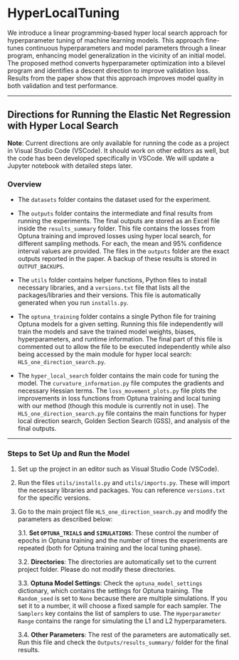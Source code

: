 # HyperLocalTuning

We introduce a linear programming-based hyper local search approach for hyperparameter tuning of machine learning models. This approach fine-tunes continuous hyperparameters and model parameters through a linear program, enhancing model generalization in the vicinity of an initial model. The proposed method converts hyperparameter optimization into a bilevel program and identifies a descent direction to improve validation loss. Results from the paper show that this approach improves model quality in both validation and test performance.

---

## Directions for Running the Elastic Net Regression with Hyper Local Search

**Note**: Current directions are only available for running the code as a project in Visual Studio Code (VSCode). It should work on other editors as well, but the code has been developed specifically in VSCode. We will update a Jupyter notebook with detailed steps later.

### Overview

- The `datasets` folder contains the dataset used for the experiment.
- The `outputs` folder contains the intermediate and final results from running the experiments. The final outputs are stored as an Excel file inside the `results_summary` folder. This file contains the losses from Optuna training and improved losses using hyper local search, for different sampling methods. For each, the mean and 95% confidence interval values are provided. The files in the `outputs` folder are the exact outputs reported in the paper. A backup of these results is stored in `OUTPUT_BACKUPS`.

- The `utils` folder contains helper functions, Python files to install necessary libraries, and a `versions.txt` file that lists all the packages/libraries and their versions. This file is automatically generated when you run `installs.py`.

- The `optuna_training` folder contains a single Python file for training Optuna models for a given setting. Running this file independently will train the models and save the trained model weights, biases, hyperparameters, and runtime information. The final part of this file is commented out to allow the file to be executed independently while also being accessed by the main module for hyper local search: `HLS_one_direction_search.py`.

- The `hyper_local_search` folder contains the main code for tuning the model. The `curvature_information.py` file computes the gradients and necessary Hessian terms. The `loss_movement_plots.py` file plots the improvements in loss functions from Optuna training and local tuning with our method (though this module is currently not in use). The `HLS_one_direction_search.py` file contains the main functions for hyper local direction search, Golden Section Search (GSS), and analysis of the final outputs.

---

### Steps to Set Up and Run the Model

1. Set up the project in an editor such as Visual Studio Code (VSCode).
   
2. Run the files `utils/installs.py` and `utils/imports.py`. These will import the necessary libraries and packages. You can reference `versions.txt` for the specific versions.

3. Go to the main project file `HLS_one_direction_search.py` and modify the parameters as described below:

   3.1. **Set `OPTUNA_TRIALS` and `SIMULATIONS`**: These control the number of epochs in Optuna training and the number of times the experiments are repeated (both for Optuna training and the local tuning phase).

   3.2. **Directories**: The directories are automatically set to the current project folder. Please do not modify these directories.

   3.3. **Optuna Model Settings**: Check the `optuna_model_settings` dictionary, which contains the settings for Optuna training. The `Random_seed` is set to `None` because there are multiple simulations. If you set it to a number, it will choose a fixed sample for each sampler. The `Samplers` key contains the list of samplers to use. The `Hyperparameter Range` contains the range for simulating the L1 and L2 hyperparameters.

   3.4. **Other Parameters**: The rest of the parameters are automatically set. Run this file and check the `Outputs/results_summary/` folder for the final results.
